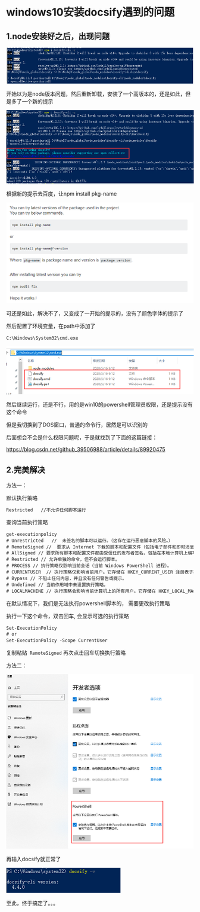 # windows10安装docsify遇到的问题

## 1.node安装好之后，出现问题

![image-20200516091429543](images/image-20200516091429543.png)

开始以为是node版本问题，然后重新卸载，安装了一个高版本的，还是如此，但是多了一个新的提示

![image-20200516091523072](images/image-20200516091523072.png)

根据新的提示去百度，让npm install pkg-name

![image-20200516091629803](images/image-20200516091629803.png)

可还是如此，解决不了，又变成了一开始的提示的，没有了颜色字体的提示了

然后配置了环境变量，在path中添加了

```html
C:\Windows\System32\cmd.exe
```

![image-20200516135229716](images/image-20200516135229716.png)

然后继续运行，还是不行，用的是win10的powershell管理员权限，还是提示没有这个命令

但是我切换到了DOS窗口，普通的命令行，居然是可以识别的

后面想会不会是什么权限问题呢，于是就找到了下面的这篇链接：

https://blog.csdn.net/github_39506988/article/details/89920475

## 2.完美解决

方法一：

默认执行策略

```html
Restricted   //不允许任何脚本运行
```

查询当前执行策略

```html
get-executionpolicy
# Unrestricted   //  未签名的脚本可以运行。（这存在运行恶意脚本的风险。）
# RemoteSigned //  要求从 Internet 下载的脚本和配置文件（包括电子邮件和即时消息程序）具有受信任的发布者的数字签名
# AllSigned // 要求所有脚本和配置文件都由受信任的发布者签名，包括在本地计算机上编写的脚本
# Restricted // 允许单独的命令，但不会运行脚本。
# PROCESS // 执行策略仅影响当前会话（当前 Windows PowerShell 进程）。
# CURRENTUSER  // 执行策略仅影响当前用户。它存储在 HKEY_CURRENT_USER 注册表子项中。
# Bypass // 不阻止任何内容，并且没有任何警告或提示。
# Undefined // 当前作用域中未设置执行策略。
# LOCALMACHINE // 执行策略会影响当前计算机上的所有用户。它存储在 HKEY_LOCAL_MACHINE 注册表子项中。
```

在默认情况下，我们是无法执行powershell脚本的， 需要更改执行策略

执行一下这个命令，双击回车, 会显示可选的执行策略

```html
Set-ExecutionPolicy
# or
Set-ExecutionPolicy -Scope CurrentUser
```

复制粘贴` RemoteSigned` 再次点击回车切换执行策略

方法二：

![image-20200516135523892](images/image-20200516135523892.png)

再输入docsify就正常了

![image-20200516135555447](images/image-20200516135555447.png)

至此，终于搞定了。。。


